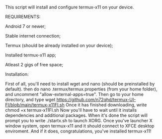 This script will install and configure termux-x11 on your device.


REQUIREMENTS:

Android 7 or newer;

Stable internet connection;

Termux (should be already installed on your device);

Installed termux-x11 app;

Atleast 2 gigs of free space;

Installation:

First of all, you'll need to install wget and nano (should be preinstalled by default).
then do nano .termux/termux.properties (from your home folder), and uncomment "allow-external-apps=true".
Then go to your home directory, and type wget https://github.com/n72qhd/termux-UI-FI/blob/main/termux-x11FI.sh
Once it has finished downloading, write chmod +x termux-x11FI.sh
Now you'll have to wait until it installs dependencies and additional packages.
When it's done the script will prompt you to write ./startx.sh to launch XORG. Once you've launcher X window system, open termux-x11 and it should connect
to XFCE desktop enviroment. And if it does, congratulations, you've installed termux-x11!


